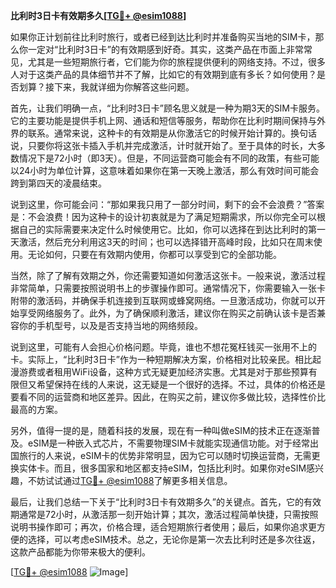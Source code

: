 **比利时3日卡有效期多久[[TG💪+ @esim1088](https://t.me/s/esim1088)]**

如果你正计划前往比利时旅行，或者已经到达比利时并准备购买当地的SIM卡，那么你一定对“比利时3日卡”的有效期感到好奇。其实，这类产品在市面上非常常见，尤其是一些短期旅行者，它们能为你的旅程提供便利的网络支持。不过，很多人对于这类产品的具体细节并不了解，比如它的有效期到底有多长？如何使用？是否划算？接下来，我就详细为你解答这些问题。

首先，让我们明确一点，“比利时3日卡”顾名思义就是一种为期3天的SIM卡服务。它的主要功能是提供手机上网、通话和短信等服务，帮助你在比利时期间保持与外界的联系。通常来说，这种卡的有效期是从你激活它的时候开始计算的。换句话说，只要你将这张卡插入手机并完成激活，计时就开始了。至于具体的时长，大多数情况下是72小时（即3天）。但是，不同运营商可能会有不同的政策，有些可能以24小时为单位计算，这意味着如果你在第一天晚上激活，那么有效时间可能会跨到第四天的凌晨结束。

说到这里，你可能会问：“那如果我只用了一部分时间，剩下的会不会浪费？”答案是：不会浪费！因为这种卡的设计初衷就是为了满足短期需求，所以你完全可以根据自己的实际需要来决定什么时候使用它。比如，你可以选择在到达比利时的第一天激活，然后充分利用这3天的时间；也可以选择错开高峰时段，比如只在周末使用。无论如何，只要在有效期内使用，你都可以享受到它的全部功能。

当然，除了了解有效期之外，你还需要知道如何激活这张卡。一般来说，激活过程非常简单，只需要按照说明书上的步骤操作即可。通常情况下，你需要输入一张卡附带的激活码，并确保手机连接到互联网或蜂窝网络。一旦激活成功，你就可以开始享受网络服务了。此外，为了确保顺利激活，建议你在购买之前确认该卡是否兼容你的手机型号，以及是否支持当地的网络频段。

说到这里，可能有人会担心价格问题。毕竟，谁也不想花冤枉钱买一张用不上的卡。实际上，“比利时3日卡”作为一种短期解决方案，价格相对比较亲民。相比起漫游费或者租用WiFi设备，这种方式无疑更加经济实惠。尤其是对于那些预算有限但又希望保持在线的人来说，这无疑是一个很好的选择。不过，具体的价格还是要看不同的运营商和地区差异。因此，在购买之前，建议你多做比较，选择性价比最高的方案。

另外，值得一提的是，随着科技的发展，现在有一种叫做eSIM的技术正在逐渐普及。eSIM是一种嵌入式芯片，不需要物理SIM卡就能实现通信功能。对于经常出国旅行的人来说，eSIM卡的优势非常明显，因为它可以随时切换运营商，无需更换实体卡。而且，很多国家和地区都支持eSIM，包括比利时。如果你对eSIM感兴趣，不妨试试通过[TG💪+ @esim1088](https://t.me/s/esim1088)了解更多相关信息。

最后，让我们总结一下关于“比利时3日卡有效期多久”的关键点。首先，它的有效期通常是72小时，从激活那一刻开始计算；其次，激活过程简单快捷，只需按照说明书操作即可；再次，价格合理，适合短期旅行者使用；最后，如果你追求更方便的选择，可以考虑eSIM技术。总之，无论你是第一次去比利时还是多次往返，这款产品都能为你带来极大的便利。

[[TG💪+ @esim1088](https://t.me/s/esim1088) ![Image](https://i.postimg.cc/4NQfJmqS/Snipaste-2025-05-13-00-14-12.png)]